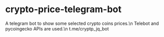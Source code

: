 # crypto-price-telegram-bot
A telegram bot to show some selected crypto coins prices.\n
Telebot and pycoingecko APIs are used.\n
t.me/cryptp_jq_bot
